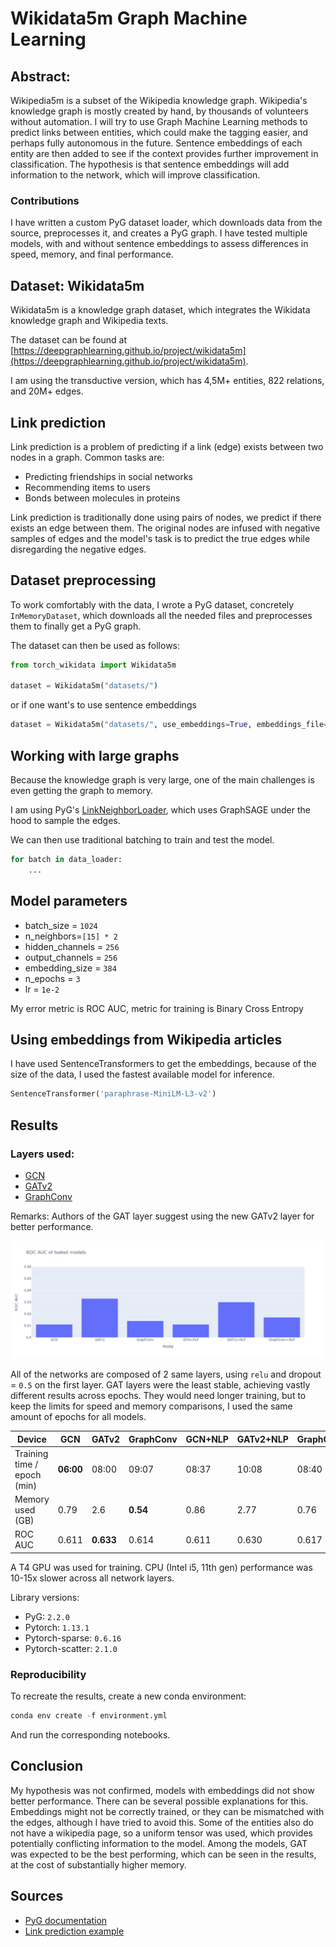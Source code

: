 # Wikidata5m Graph Machine Learning

## Abstract:

Wikipedia5m is a subset of the Wikipedia knowledge graph. Wikipedia's knowledge graph is mostly created by hand, by thousands of volunteers without automation. I will try to use Graph Machine Learning methods to predict links between entities, which could make the tagging easier, and perhaps fully autonomous in the future. Sentence embeddings of each entity are then added to see if the context provides further improvement in classification. The hypothesis is that sentence embeddings will add information to the network, which will improve classification.
### Contributions
I have written a custom PyG dataset loader, which downloads data from the source, preprocesses it, and creates a PyG graph. I have tested multiple models, with and without sentence embeddings to assess differences in speed, memory, and final performance.

## Dataset: Wikidata5m

Wikidata5m is a knowledge graph dataset, which integrates the Wikidata knowledge graph and Wikipedia texts.

The dataset can be found at [https://deepgraphlearning.github.io/project/wikidata5m](https://deepgraphlearning.github.io/project/wikidata5m).

I am using the transductive version, which has 4,5M+ entities, 822 relations, and 20M+ edges.

## Link prediction

Link prediction is a problem of predicting if a link (edge) exists between two nodes in a graph. 
Common tasks are:
- Predicting friendships in social networks
- Recommending items to users
- Bonds between molecules in proteins

Link prediction is traditionally done using pairs of nodes, we predict if there exists an edge between them.
The original nodes are infused with negative samples of edges and the model's task is to predict the true edges while disregarding the negative edges.

## Dataset preprocessing

To work comfortably with the data, I wrote a PyG dataset, concretely `InMemoryDataset`, which downloads all the needed files and preprocesses them to finally get a PyG graph.

The dataset can then be used as follows:

```python
from torch_wikidata import Wikidata5m

dataset = Wikidata5m("datasets/")
```

or if one want's to use sentence embeddings

```python
dataset = Wikidata5m("datasets/", use_embeddings=True, embeddings_file=path_to_embeddings)
```

## Working with large graphs

Because the knowledge graph is very large, one of the main challenges is even getting the graph to memory.

I am using PyG's [LinkNeighborLoader](https://pytorch-geometric.readthedocs.io/en/latest/modules/loader.html#torch_geometric.loader.LinkNeighborLoader), which uses GraphSAGE under the hood to sample the edges.

We can then use traditional batching to train and test the model.

```python
for batch in data_loader:
    ...
```

## Model parameters
- batch_size = `1024`
- n_neighbors=`[15] * 2`
- hidden_channels = `256`
- output_channels = `256`
- embedding_size = `384`
- n_epochs = `3`
- lr = `1e-2`

My error metric is ROC AUC, metric for training is Binary Cross Entropy

## Using embeddings from Wikipedia articles

I have used SentenceTransformers to get the embeddings, because of the size of the data, I used the fastest available model for inference.

```python
SentenceTransformer('paraphrase-MiniLM-L3-v2')
```

## Results

### Layers used:
- [GCN](https://pytorch-geometric.readthedocs.io/en/latest/generated/torch_geometric.nn.conv.GCNConv.html#torch_geometric.nn.conv.GCNConv)
- [GATv2](https://pytorch-geometric.readthedocs.io/en/latest/generated/torch_geometric.nn.conv.GATv2Conv.html#torch_geometric.nn.conv.GATv2Conv)
- [GraphConv](https://pytorch-geometric.readthedocs.io/en/latest/generated/torch_geometric.nn.conv.GraphConv.html#torch_geometric.nn.conv.GraphConv)

Remarks: Authors of the GAT layer suggest using the new GATv2 layer for better performance.

![ROC AUC results](results.png "ROC AUC performance")

All of the networks are composed of 2 same layers, using `relu` and dropout = `0.5` on the first layer.
GAT layers were the least stable, achieving vastly different results across epochs. They would need longer training, but to keep the limits for speed and memory comparisons, I used the same amount of epochs for all models.

Device                       | GCN        | GATv2       | GraphConv   | GCN+NLP     | GATv2+NLP   | GraphConv+NLP     |
|----------------------------|------------|-------------|-------------|-------------|-------------|-------------|
|Training time / epoch (min) | __06:00__  | 08:00       | 09:07       | 08:37       | 10:08       | 08:40       |
| Memory used (GB)           | 0.79       | 2.6         | __0.54__    | 0.86        | 2.77        | 0.76        |
| ROC AUC                    | 0.611      | __0.633__   | 0.614       | 0.611       | 0.630       | 0.617       |

A T4 GPU was used for training. CPU (Intel i5, 11th gen) performance was 10-15x slower across all network layers.

Library versions:
- PyG: `2.2.0`
- Pytorch: `1.13.1`
- Pytorch-sparse: `0.6.16`
- Pytorch-scatter: `2.1.0`

### Reproducibility
To recreate the results, create a new conda environment:
```python
conda env create -f environment.yml
```
And run the corresponding notebooks.

## Conclusion

My hypothesis was not confirmed, models with embeddings did not show better performance. There can be several possible explanations for this. Embeddings might not be correctly trained, or they can be mismatched with the edges, although I have tried to avoid this. Some of the entities also do not have a wikipedia page, so a uniform tensor was used, which provides potentially conflicting information to the model.
Among the models, GAT was expected to be the best performing, which can be seen in the results, at the cost of substantially higher memory.

## Sources

- [PyG documentation](https://pytorch-geometric.readthedocs.io/en/latest/index.html)
- [Link prediction example](https://github.com/pyg-team/pytorch_geometric/blob/master/examples/link_pred.py)
